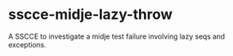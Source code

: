 # sscce-midje-lazy-throw

A SSCCE to investigate a midje test failure involving lazy seqs and exceptions.
